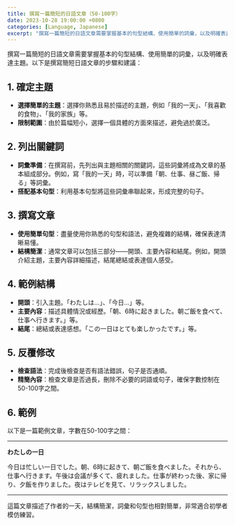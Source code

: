 ```yaml
---
title: 撰寫一篇簡短的日語文章（50-100字）
date: 2023-10-28 19:00:00 +0800
categories: [Language, Japanese]
excerpt: "撰寫一篇簡短的日語文章需要掌握基本的句型結構、使用簡單的詞彙，以及明確表達主題"
---
```


撰寫一篇簡短的日語文章需要掌握基本的句型結構、使用簡單的詞彙，以及明確表達主題。以下是撰寫簡短日語文章的步驟和建議：

## **1. 確定主題**
- **選擇簡單的主題**：選擇你熟悉且易於描述的主題，例如「我的一天」、「我喜歡的食物」、「我的家族」等。
- **限制範圍**：由於篇幅短小，選擇一個具體的方面來描述，避免過於廣泛。

## **2. 列出關鍵詞**
- **詞彙準備**：在撰寫前，先列出與主題相關的關鍵詞，這些詞彙將成為文章的基本組成部分。例如，寫「我的一天」時，可以準備「朝、仕事、昼ご飯、帰る」等詞彙。
- **搭配基本句型**：利用基本句型將這些詞彙串聯起來，形成完整的句子。

## **3. 撰寫文章**
- **使用簡單句型**：盡量使用你熟悉的句型和語法，避免複雜的結構，確保表達清晰易懂。
- **結構簡潔**：通常文章可以包括三部分——開頭、主要內容和結尾。例如，開頭介紹主題，主要內容詳細描述，結尾總結或表達個人感受。

## **4. 範例結構**
- **開頭**：引入主題。「わたしは...」、「今日...」等。
- **主要內容**：描述具體情況或經歷。「朝、6時に起きました。朝ご飯を食べて、仕事へ行きます。」等。
- **結尾**：總結或表達感想。「この一日はとても楽しかったです。」等。

## **5. 反覆修改**
- **檢查語法**：完成後檢查是否有語法錯誤，句子是否通順。
- **精簡內容**：檢查文章是否過長，刪除不必要的詞語或句子，確保字數控制在50-100字之間。

## **6. 範例**
以下是一篇範例文章，字數在50-100字之間：

---

**わたしの一日**

今日は忙しい一日でした。朝、6時に起きて、朝ご飯を食べました。それから、仕事へ行きます。午後は会議が多くて、疲れました。仕事が終わった後、家に帰り、夕飯を作りました。夜はテレビを見て、リラックスしました。

---

這篇文章描述了作者的一天，結構簡潔，詞彙和句型也相對簡單，非常適合初學者模仿練習。
